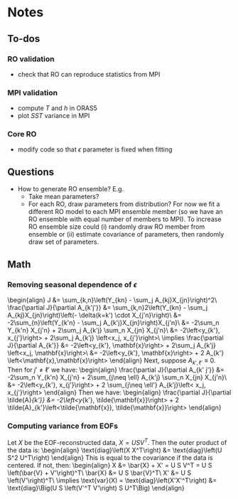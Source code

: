# Notes

## To-dos
### RO validation
- check that RO can reproduce statistics from MPI

### MPI validation
- compute $T$ and $h$ in ORAS5
- plot $SST$ variance in MPI

### Core RO
- modify code so that $\epsilon$ parameter is fixed when fitting

## Questions
- How to generate RO ensemble? E.g.
    - Take mean parameters?
    - For each RO, draw parameters from distribution? For now we fit a different RO model to each MPI ensemble member (so we have an RO ensemble with equal number of members to MPI). To increase RO ensemble size could (i) randomly draw RO member from ensemble or (ii) estimate covariance of parameters, then randomly draw set of parameters.


## Math

### Removing seasonal dependence of $\epsilon$
\begin{align}
    J &= \sum_{k,n}\left(Y_{kn} - \sum_j A_{kj}X_{jn}\right)^2\\
    \frac{\partial J}{\partial A_{k'j'}} &= \sum_{k,n}2\left(Y_{kn} - \sum_j A_{kj}X_{jn}\right)\left(- \delta(k=k') \cdot X_{j'n}\right)\\
    &= -2\sum_{n}\left(Y_{k'n} - \sum_j A_{k'j}X_{jn}\right)X_{j'n}\\
    &= -2\sum_n Y_{k'n} X_{j'n} + 2\sum_j A_{k'j} \sum_n X_{jn} X_{j'n}\\
    &= -2\left<y_{k'}, x_{j'}\right> + 2\sum_j A_{k'j} \left<x_j, x_{j'}\right>\\
    \implies \frac{\partial J}{\partial A_{k'}} &= -2\left<y_{k'}, \mathbf{x}\right> + 2\sum_j A_{k'j} \left<x_j, \mathbf{x}\right>\\
    &= -2\left<y_{k'}, \mathbf{x}\right> + 2 A_{k'} \left<\mathbf{x},\mathbf{x}\right>
\end{align}
Next, suppose $A_{k', \ell'}\equiv 0$. Then for $j'\neq\ell'$ we have:
\begin{align}
    \frac{\partial J}{\partial A_{k' j'}} &= -2\sum_n Y_{k'n} X_{j'n} + 2\sum_{j\neq \ell} A_{k'j} \sum_n X_{jn} X_{j'n}\\
    &= -2\left<y_{k'}, x_{j'}\right> + 2 \sum_{j\neq \ell'} A_{k'j}\left< x_j, x_{j'}\right>
\end{align}
Then we have:
\begin{align}
    \frac{\partial J}{\partial \tilde{A}_{k'}} &= -2\left<y_{k'}, \tilde{\mathbf{x}}\right> + 2 \tilde{A}_{k'}\left<\tilde{\mathbf{x}}, \tilde{\mathbf{x}}\right>
\end{align}

### Computing variance from EOFs
Let $X$ be the EOF-reconstructed data, $X=USV^T$. Then the outer product of the data is:
\begin{align}
    \text{diag}\left(X X^T\right) &= \text{diag}\left(U S^2 U^T\right)
\end{align}
This is equal to the covariance if the data is centered. If not, then:
\begin{align}
    X &= \bar{X} + X' = U S V^T = U S \left(\bar{V} + V'\right)^T\\
    \bar{X} &= U S \bar{V}^T\\
    X' &= U S \left(V'\right)^T\\
    \implies \text{var}(X) = \text{diag}\left(X'X'^T\right) &= \text{diag}\Big(U S \left(V'^T V'\right) S U^T\Big)
\end{align}